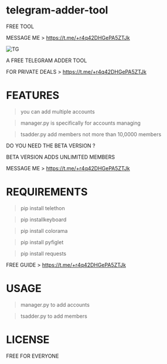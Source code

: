 # telegram-adder-tool
FREE TOOL 

MESSAGE ME > https://t.me/+r4q42DHGePA5ZTJk

![TG](https://user-images.githubusercontent.com/125784563/221007662-026096e3-9a63-4c73-b5e9-00f178a89644.jpeg)


A FREE TELEGRAM ADDER TOOL

FOR PRIVATE DEALS > https://t.me/+r4q42DHGePA5ZTJk

# FEATURES
> you can add multiple accounts

> manager.py is specifically for accounts managing

> tsadder.py add members not more than 10,0000 members


DO YOU NEED THE BETA VERSION ?

BETA VERSION ADDS UNLIMITED MEMBERS

MESSAGE ME > https://t.me/+r4q42DHGePA5ZTJk


# REQUIREMENTS
> pip install telethon

> pip installkeyboard

> pip install colorama

> pip install pyfiglet

> pip install requests


FREE GUIDE > https://t.me/+r4q42DHGePA5ZTJk

# USAGE 
> manager.py to add accounts

> tsadder.py to add members


# LICENSE

FREE FOR EVERYONE
